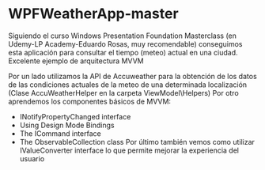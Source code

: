 # WPFWeatherApp-master
Siguiendo el curso Windows Presentation Foundation Masterclass (en Udemy-LP Academy-Eduardo Rosas, muy recomendable) conseguimos esta aplicación para consultar el tiempo (meteo) actual en una ciudad. Excelente ejemplo de arquitectura MVVM

Por un lado utilizamos la API de Accuweather para la obtención de los datos de las condiciones actuales de la meteo de una determinada localización (Clase AccuWeatherHelper en la carpeta ViewModel\Helpers)
Por otro aprendemos los componentes básicos de MVVM: 
* INotifyPropertyChanged interface
* Using Design Mode Bindings
* The ICommand interface
* The ObservableCollection<T> class
Por último también vemos como utilizar IValueConverter interface lo que permite mejorar la experiencia del usuario
